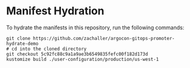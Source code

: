 # Manifest Hydration

To hydrate the manifests in this repository, run the following commands:

```shell
git clone https://github.com/zachaller/argocon-gitops-promoter-hydrate-demo
# cd into the cloned directory
git checkout 5c92fc88c9a1a9ae3b6549835fefc00f182d173d
kustomize build ./user-configuration/production/us-west-1
```

